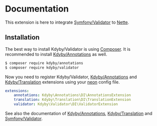 Documentation
=============

This extension is here to integrate [Symfony/Validator](https://github.com/Symfony/Validator) to [Nette](https://github.com/Nette/Nette).


Installation
-----------

The best way to install Kdyby/Validator is using [Composer](http://getcomposer.org/). It is recommended to install [Kdyby/Annotations](https://github.com/Kdyby/Annotations) as well.

```sh
$ composer require kdyby/annotations
$ composer require kdyby/validator
```

Now you need to register Kdyby/Validator, [Kdyby/Annotations](https://github.com/Kdyby/Annotations)
and [Kdyby/Translation](https://github.com/Kdyby/Translation) extensions using your [neon](http://ne-on.org/) config file.

```yml
extensions:
	annotations: Kdyby\Annotations\DI\AnnotationsExtension
	translation: Kdyby\Translation\DI\TranslationExtension
	validator: Kdyby\Validator\DI\ValidatorExtension
```

See also the documentation of [Kdyby/Annotations](https://github.com/Kdyby/Annotations/blob/master/docs/en/index.md),
[Kdyby/Translation](https://github.com/Kdyby/Translation/blob/master/docs/en/index.md) and [Symfony/Validator](http://symfony.com/doc/current/book/validation.html).
